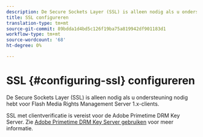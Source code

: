 ```yaml
---
description: De Secure Sockets Layer (SSL) is alleen nodig als u ondersteuning nodig hebt voor Flash Media Rights Management Server 1.x-clients.
title: SSL configureren
translation-type: tm+mt
source-git-commit: 89bdda1d4bd5c126f19ba75a819942df901183d1
workflow-type: tm+mt
source-wordcount: '68'
ht-degree: 0%

---
```



# SSL {#configuring-ssl} configureren

De Secure Sockets Layer (SSL) is alleen nodig als u ondersteuning nodig hebt voor Flash Media Rights Management Server 1.x-clients.

SSL met clientverificatie is vereist voor de Adobe Primetime DRM Key Server. Zie [Adobe Primetime DRM Key Server gebruiken](../../using-the-drm-key-server/requirements.md) voor meer informatie.
